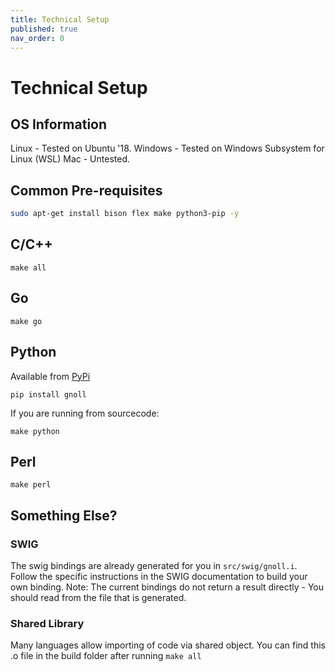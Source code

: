```yaml
---
title: Technical Setup
published: true
nav_order: 0
---
```


# Technical Setup
## OS Information

Linux - Tested on Ubuntu '18.
Windows - Tested on Windows Subsystem for Linux (WSL)
Mac - Untested.

## Common Pre-requisites
```bash
sudo apt-get install bison flex make python3-pip -y
```

## C/C++
```
make all
```

## Go
```
make go
```

## Python
Available from [PyPi](https://pypi.org/project/gnoll/)
```
pip install gnoll
```
If you are running from sourcecode:
```
make python
```
## Perl
```
make perl
```

## Something Else?
### SWIG
The swig bindings are already generated for you in `src/swig/gnoll.i`. Follow the specific instructions in the SWIG documentation to build your own binding.
Note: The current bindings do not return a result directly - You should read from the file that is generated.

### Shared Library
Many languages allow importing of code via shared object. You can find this .o file in the build folder after running `make all`
